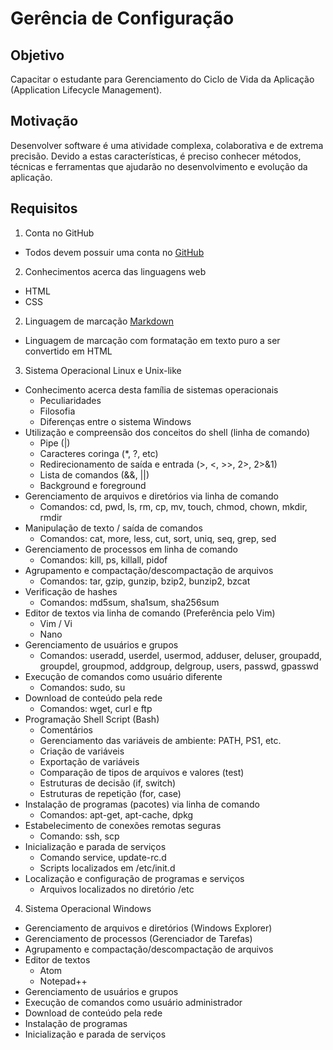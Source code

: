 # Gerência de Configuração

## Objetivo
Capacitar o estudante para Gerenciamento do Ciclo de Vida da Aplicação
(Application Lifecycle Management).

## Motivação
Desenvolver software é uma atividade complexa, colaborativa e de extrema
precisão. Devido a estas características, é preciso conhecer métodos, técnicas e
ferramentas que ajudarão no desenvolvimento e evolução da aplicação.

## Requisitos
1. Conta no GitHub
  - Todos devem possuir uma conta no [GitHub](http://github.com)
2. Conhecimentos acerca das linguagens web
  - HTML
  - CSS
2. Linguagem de marcação [Markdown](https://en.wikipedia.org/wiki/Markdown)
  - Linguagem de marcação com formatação em texto puro a ser convertido em HTML
3. Sistema Operacional Linux e Unix-like
  - Conhecimento acerca desta família de sistemas operacionais
    - Peculiaridades
    - Filosofia
    - Diferenças entre o sistema Windows
  - Utilização e compreensão dos conceitos do shell (linha de comando)
    - Pipe (|)
    - Caracteres coringa (\*, ?, etc)
    - Redirecionamento de saída e entrada (>, <, >>, 2>, 2>&1)
    - Lista de comandos (&&, ||)
    - Background e foreground
  - Gerenciamento de arquivos e diretórios via linha de comando
    - Comandos: cd, pwd, ls, rm, cp, mv, touch, chmod, chown, mkdir, rmdir
  - Manipulação de texto / saída de comandos
    - Comandos: cat, more, less, cut, sort, uniq, seq, grep, sed
  - Gerenciamento de processos em linha de comando
    - Comandos: kill, ps, killall, pidof
  - Agrupamento e compactação/descompactação de arquivos
    - Comandos: tar, gzip, gunzip, bzip2, bunzip2, bzcat
  - Verificação de hashes
    - Comandos: md5sum, sha1sum, sha256sum
  - Editor de textos via linha de comando (Preferência pelo Vim)
    - Vim / Vi
    - Nano
  - Gerenciamento de usuários e grupos
    - Comandos: useradd, userdel, usermod, adduser, deluser, groupadd, groupdel,
     groupmod, addgroup, delgroup, users, passwd, gpasswd
  - Execução de comandos como usuário diferente
    - Comandos: sudo, su
  - Download de conteúdo pela rede
    - Comandos: wget, curl e ftp
  - Programação Shell Script (Bash)
    - Comentários
    - Gerenciamento das variáveis de ambiente: PATH, PS1, etc.
    - Criação de variáveis
    - Exportação de variáveis
    - Comparação de tipos de arquivos e valores (test)
    - Estruturas de decisão (if, switch)
    - Estruturas de repetição (for, case)
  - Instalação de programas (pacotes) via linha de comando
    - Comandos: apt-get, apt-cache, dpkg
  - Estabelecimento de conexões remotas seguras
    - Comando: ssh, scp
  - Inicialização e parada de serviços
    - Comando service, update-rc.d
    - Scripts localizados em /etc/init.d
  - Localização e configuração de programas e serviços
    - Arquivos localizados no diretório /etc
4. Sistema Operacional Windows
  - Gerenciamento de arquivos e diretórios (Windows Explorer)
  - Gerenciamento de processos (Gerenciador de Tarefas)
  - Agrupamento e compactação/descompactação de arquivos
  - Editor de textos
    - Atom
    - Notepad++
  - Gerenciamento de usuários e grupos
  - Execução de comandos como usuário administrador
  - Download de conteúdo pela rede
  - Instalação de programas
  - Inicialização e parada de serviços
